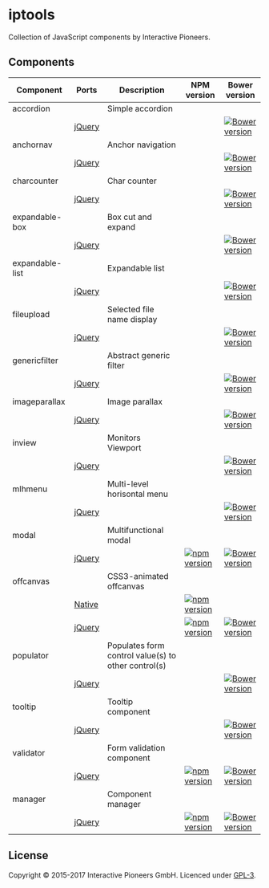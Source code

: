 # iptools

Collection of JavaScript components by Interactive Pioneers.

## Components

| Component       | Ports          | Description                                         | NPM version                      | Bower version                      |
| ---------       | -----          | ---------------                                     | -------                          | -----------                        |
| accordion       |                | Simple accordion                                    |                                  |                                    |
|                 | [jQuery][jq1]  |                                                     |                                  | [![Bower version][bo_img1]][bo1]   |
| anchornav       |                | Anchor navigation                                   |                                  |                                    |
|                 | [jQuery][jq2]  |                                                     |                                  | [![Bower version][bo_img2]][bo2]   |
| charcounter     |                | Char counter                                        |                                  |                                    |
|                 | [jQuery][jq3]  |                                                     |                                  | [![Bower version][bo_img3]][bo3]   |
| expandable-box  |                | Box cut and expand                                  |                                  |                                    |
|                 | [jQuery][jq4]  |                                                     |                                  | [![Bower version][bo_img4]][bo4]   |
| expandable-list |                | Expandable list                                     |                                  |                                    |
|                 | [jQuery][jq5]  |                                                     |                                  | [![Bower version][bo_img5]][bo5]   |
| fileupload      |                | Selected file name display                          |                                  |                                    |
|                 | [jQuery][jq6]  |                                                     |                                  | [![Bower version][bo_img6]][bo6]   |
| genericfilter   |                | Abstract generic filter                             |                                  |                                    |
|                 | [jQuery][jq7]  |                                                     |                                  | [![Bower version][bo_img7]][bo7]   |
| imageparallax   |                | Image parallax                                      |                                  |                                    |
|                 | [jQuery][jq8]  |                                                     |                                  | [![Bower version][bo_img8]][bo8]   |
| inview          |                | Monitors Viewport                                   |                                  |                                    |
|                 | [jQuery][jq9]  |                                                     |                                  | [![Bower version][bo_img9]][bo9]   |
| mlhmenu         |                | Multi-level horisontal menu                         |                                  |                                    |
|                 | [jQuery][jq10] |                                                     |                                  | [![Bower version][bo_img10]][bo10] |
| modal           |                | Multifunctional modal                               |                                  |                                    |
|                 | [jQuery][jq11] |                                                     | [![npm version][js_img11]][js11] | [![Bower version][bo_img11]][bo11] |
| offcanvas       |                | CSS3-animated offcanvas                             |                                  |                                    |
|                 | [Native][j16]  |                                                     | [![npm version][js_img17]][js17] |                                    |
|                 | [jQuery][jq16] |                                                     | [![npm version][js_img16]][js16] | [![Bower version][bo_img16]][bo16] |
| populator       |                | Populates form control value(s) to other control(s) |                                  |                                    |
|                 | [jQuery][jq12] |                                                     |                                  | [![Bower version][bo_img12]][bo12] |
| tooltip         |                | Tooltip component                                   |                                  |                                    |
|                 | [jQuery][jq13] |                                                     |                                  | [![Bower version][bo_img13]][bo13] |
| validator       |                | Form validation component                           |                                  |                                    |
|                 | [jQuery][jq14] |                                                     | [![npm version][js_img14]][js14] | [![Bower version][bo_img14]][bo14] |
| manager         |                | Component manager                                   |                                  |                                    |
|                 | [jQuery][jq15] |                                                     | [![npm version][js_img15]][js15] | [![Bower version][bo_img15]][bo15] |

## License

Copyright © 2015-2017 Interactive Pioneers GmbH. Licenced under [GPL-3](LICENSE).

[j16]: https://github.com/interactive-pioneers/iptools-offcanvas

[jq1]: https://github.com/interactive-pioneers/iptools-jquery-accordion
[jq2]: https://github.com/interactive-pioneers/iptools-jquery-anchornav
[jq3]: https://github.com/interactive-pioneers/iptools-jquery-charcounter
[jq4]: https://github.com/interactive-pioneers/iptools-jquery-expandable-box
[jq5]: https://github.com/interactive-pioneers/iptools-jquery-expandable-list
[jq6]: https://github.com/interactive-pioneers/iptools-jquery-fileupload
[jq7]: https://github.com/interactive-pioneers/iptools-jquery-genericfilter
[jq8]: https://github.com/interactive-pioneers/iptools-jquery-image-parallax
[jq9]: https://github.com/interactive-pioneers/iptools-jquery-inview
[jq10]: https://github.com/interactive-pioneers/iptools-jquery-mlhmenu
[jq11]: https://github.com/interactive-pioneers/iptools-jquery-modal
[jq12]: https://github.com/interactive-pioneers/iptools-jquery-populator
[jq13]: https://github.com/interactive-pioneers/iptools-jquery-tooltip
[jq14]: https://github.com/interactive-pioneers/iptools-jquery-validator
[jq15]: https://github.com/interactive-pioneers/iptools-jquery-manager
[jq16]: https://github.com/interactive-pioneers/iptools-jquery-offcanvas

[bo_img1]: https://badge.fury.io/bo/iptools-jquery-accordion.svg
[bo_img2]: https://badge.fury.io/bo/iptools-jquery-anchornav.svg
[bo_img3]: https://badge.fury.io/bo/iptools-jquery-charcounter.svg
[bo_img4]: https://badge.fury.io/bo/iptools-jquery-expandable-box.svg
[bo_img5]: https://badge.fury.io/bo/iptools-jquery-expandable-list.svg
[bo_img6]: https://badge.fury.io/bo/iptools-jquery-fileupload.svg
[bo_img7]: https://badge.fury.io/bo/iptools-jquery-genericfilter.svg
[bo_img8]: https://badge.fury.io/bo/iptools-jquery-imageparallax.svg
[bo_img9]: https://badge.fury.io/bo/iptools-jquery-inview.svg
[bo_img10]: https://badge.fury.io/bo/iptools-jquery-mlhmenu.svg
[bo_img11]: https://badge.fury.io/bo/iptools-jquery-modal.svg
[bo_img12]: https://badge.fury.io/bo/iptools-jquery-populator.svg
[bo_img13]: https://badge.fury.io/bo/iptools-jquery-tooltip.svg
[bo_img14]: https://badge.fury.io/bo/iptools-jquery-validator.svg
[bo_img15]: https://badge.fury.io/bo/iptools-jquery-manager.svg
[bo_img16]: https://badge.fury.io/bo/iptools-jquery-offcanvas.svg

[bo1]: http://badge.fury.io/bo/iptools-jquery-accordion
[bo2]: http://badge.fury.io/bo/iptools-jquery-anchornav
[bo3]: http://badge.fury.io/bo/iptools-jquery-charcounter
[bo4]: http://badge.fury.io/bo/iptools-jquery-expandable-box
[bo5]: http://badge.fury.io/bo/iptools-jquery-expandable-list
[bo6]: http://badge.fury.io/bo/iptools-jquery-fileupload
[bo7]: http://badge.fury.io/bo/iptools-jquery-genericfilter
[bo8]: http://badge.fury.io/bo/iptools-jquery-imageparallax
[bo9]: http://badge.fury.io/bo/iptools-jquery-inview
[bo10]: http://badge.fury.io/bo/iptools-jquery-mlhmenu
[bo11]: http://badge.fury.io/bo/iptools-jquery-modal
[bo12]: http://badge.fury.io/bo/iptools-jquery-populator
[bo13]: http://badge.fury.io/bo/iptools-jquery-tooltip
[bo14]: http://badge.fury.io/bo/iptools-jquery-validator
[bo15]: http://badge.fury.io/bo/iptools-jquery-manager
[bo16]: http://badge.fury.io/bo/iptools-jquery-offcanvas

[js_img11]: https://badge.fury.io/js/iptools-jquery-modal.svg
[js_img14]: https://badge.fury.io/js/iptools-jquery-validator.svg
[js_img15]: https://badge.fury.io/js/iptools-jquery-manager.svg
[js_img16]: https://badge.fury.io/js/iptools-jquery-offcanvas.svg
[js_img17]: https://badge.fury.io/js/iptools-offcanvas.svg

[js11]: https://badge.fury.io/js/iptools-jquery-modal
[js14]: https://badge.fury.io/js/iptools-jquery-validator
[js15]: https://badge.fury.io/js/iptools-jquery-manager
[js16]: https://badge.fury.io/js/iptools-jquery-offcanvas
[js17]: https://badge.fury.io/js/iptools-offcanvas
